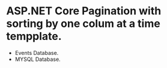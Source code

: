 # ASP.NET Core Pagination with sorting by one colum at a time tempplate.

- Events Database.
- MYSQL Database.
